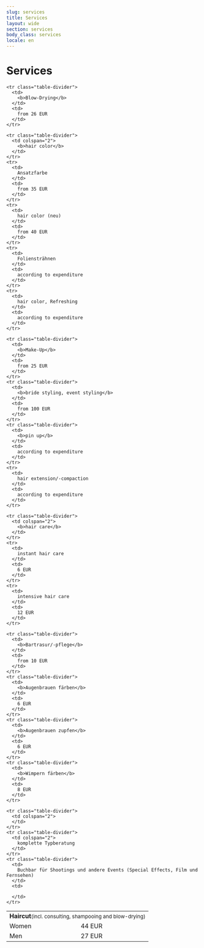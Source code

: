 ```yaml
---
slug: services
title: Services
layout: wide
section: services
body_class: services
locale: en
---
```

# Services

<table class="table-services">
  <tbody>
    <tr>
      <td colspan=2>
        <b>Haircut</b><small>(incl. consulting, shampooing and blow-drying)</small>
      </td>
    </tr>
    <tr>
      <td>
        Women
      </td>
      <td>
        44 EUR
      </td>
    </tr>
    <tr>
      <td>
        Men
      </td>
      <td>
        27 EUR
      </td>
    </tr>

    <tr class="table-divider">
      <td>
        <b>Blow-Drying</b>
      </td>
      <td>
        from 26 EUR
      </td>
    </tr>

    <tr class="table-divider">
      <td colspan="2">
        <b>hair color</b>
      </td>
    </tr>
    <tr>
      <td>
        Ansatzfarbe
      </td>
      <td>
        from 35 EUR
      </td>
    </tr>
    <tr>
      <td>
        hair color (neu)
      </td>
      <td>
        from 40 EUR
      </td>
    </tr>
    <tr>
      <td>
        Foliensträhnen
      </td>
      <td>
        according to expenditure
      </td>
    </tr>
    <tr>
      <td>
        hair color, Refreshing
      </td>
      <td>
        according to expenditure
      </td>
    </tr>

    <tr class="table-divider">
      <td>
        <b>Make-Up</b>
      </td>
      <td>
        from 25 EUR
      </td>
    </tr>
    <tr class="table-divider">
      <td>
        <b>bride styling, event styling</b>
      </td>
      <td>
        from 100 EUR
      </td>
    </tr>
    <tr class="table-divider">
      <td>
        <b>pin up</b>
      </td>
      <td>
        according to expenditure
      </td>
    </tr>
    <tr>
      <td>
        hair extension/-compaction
      </td>
      <td>
        according to expenditure
      </td>
    </tr>

    <tr class="table-divider">
      <td colspan="2">
        <b>hair care</b>
      </td>
    </tr>
    <tr>
      <td>
        instant hair care
      </td>
      <td>
        6 EUR
      </td>
    </tr>
    <tr>
      <td>
        intensive hair care
      </td>
      <td>
        12 EUR
      </td>
    </tr>

    <tr class="table-divider">
      <td>
        <b>Bartrasur/-pflege</b>
      </td>
      <td>
        from 10 EUR
      </td>
    </tr>
    <tr class="table-divider">
      <td>
        <b>Augenbrauen färben</b>
      </td>
      <td>
        6 EUR
      </td>
    </tr>
    <tr class="table-divider">
      <td>
        <b>Augenbrauen zupfen</b>
      </td>
      <td>
        6 EUR
      </td>
    </tr>
    <tr class="table-divider">
      <td>
        <b>Wimpern färben</b>
      </td>
      <td>
        8 EUR
      </td>
    </tr>

    <tr class="table-divider">
      <td colspan="2">
      </td>
    </tr>
    <tr class="table-divider">
      <td colspan="2">
        komplette Typberatung
      </td>
    </tr>
    <tr class="table-divider">
      <td>
        Buchbar für Shootings und andere Events (Special Effects, Film und Fernsehen)
      </td>
      <td>

      </td>
    </tr>
  </tbody>
</table>
